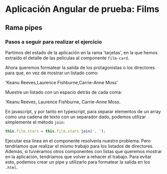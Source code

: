# Aplicación Angular de prueba: Films

## Rama pipes

### Pasos a seguir para realizar el ejercicio

Partimos del estado de la aplicación en la rama 'tarjetas', en la que hemos extraído el detalle de las películas al componente `film-card`.

Ahora queremos formatear la salida de los protagonistas o los directores para que, en vez de mostrar un listado como:

'Keanu Reeves,Laurence Fishburne,Carrie-Anne Moss'

Muestre un listado con un espacio detrás de cada coma:

'Keanu Reeves, Laurence Fishburne, Carrie-Anne Moss.

En javascript, y por tanto en typescript, para separar elementos de un array como una cadena de texto con un separador dado, podemos utilizar simplemente el método `join`:

```javascript
this.film.stars = this.film.stars.join(', ');
```

Ejecutar esa línea en el componente resolvería nuestro problema. Pero tendríamos que realizar el mismo trabajo para los listados de directores. Además, si tuviéramos otros componentes con listas que queremos mostrar en la aplicación, tendríamos que volver a rehacer el trabajo. Para evitar esto, podemos crear un pipe y utilizarlo para formatear la salida en los `.html`.

